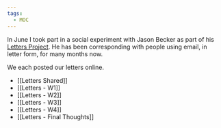 ```yaml
---
tags:
  - MOC
---
```

In June I took part in a social experiment with Jason Becker as part of his [Letters Project](https://json.blog/2022/11/28/a-new-project.html). He has been corresponding with people using email, in letter form, for many months now.

We each posted our letters online.

- [[Letters Shared]]
- [[Letters - W1]]
- [[Letters - W2]]
- [[Letters - W3]]
- [[Letters - W4]]
- [[Letters - Final Thoughts]]


